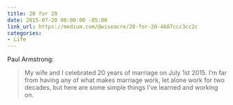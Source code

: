 ```yaml
---
title: 20 for 20
date: 2015-07-20 00:00:00 -05:00
link_url: https://medium.com/@wiseacre/20-for-20-4687ccc3cc2c
categories:
- Life
---
```


Paul Armstrong:

> My wife and I celebrated 20 years of marriage on July 1st 2015. I’m far from having any of what makes marriage work, let alone work for two decades, but here are some simple things I’ve learned and working on.
